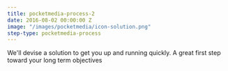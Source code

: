 ```yaml
---
title: pocketmedia-process-2
date: 2016-08-02 00:00:00 Z
image: "/images/pocketmedia/icon-solution.png"
step-type: pocketmedia-process
---
```


We'll devise  a solution to get you up and running quickly. A great first step toward your long term objectives